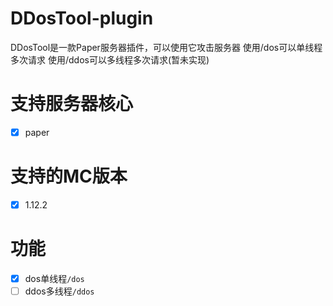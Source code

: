 # DDosTool-plugin
DDosTool是一款Paper服务器插件，可以使用它攻击服务器
使用/dos可以单线程多次请求
使用/ddos可以多线程多次请求(暂未实现)
# 支持服务器核心
- [x] paper
# 支持的MC版本
- [x] 1.12.2
# 功能
- [x] dos单线程`/dos`
- [ ] ddos多线程`/ddos`
